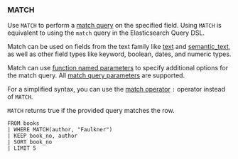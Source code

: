 <!--
This is generated by ESQL’s AbstractFunctionTestCase. Do no edit it. See ../README.md for how to regenerate it.
-->

### MATCH
Use `MATCH` to perform a [match query](/reference/query-languages/query-dsl/query-dsl-match-query.md) on the specified field.
Using `MATCH` is equivalent to using the `match` query in the Elasticsearch Query DSL.

Match can be used on fields from the text family like [text](/reference/elasticsearch/mapping-reference/text.md) and [semantic_text](/reference/elasticsearch/mapping-reference/semantic-text.md),
as well as other field types like keyword, boolean, dates, and numeric types.

Match can use [function named parameters](/reference/query-languages/esql/esql-syntax.md#esql-function-named-params) to specify additional options for the match query.
All [match query parameters](/reference/query-languages/query-dsl/query-dsl-match-query.md#match-field-params) are supported.

For a simplified syntax, you can use the [match operator](/reference/query-languages/esql/esql-functions-operators.md#esql-search-operators) `:` operator instead of `MATCH`.

`MATCH` returns true if the provided query matches the row.

```
FROM books
| WHERE MATCH(author, "Faulkner")
| KEEP book_no, author
| SORT book_no
| LIMIT 5
```
